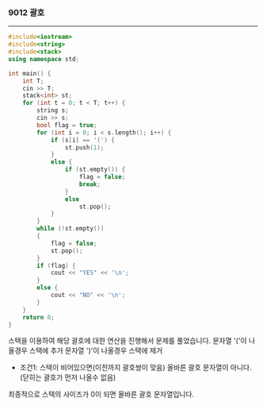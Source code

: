### 9012 괄호
---
```c++
#include<iostream>
#include<string>
#include<stack>
using namespace std;

int main() {
	int T;
	cin >> T;
	stack<int> st;
	for (int t = 0; t < T; t++) {
		string s;
		cin >> s;
		bool flag = true;
		for (int i = 0; i < s.length(); i++) {
			if (s[i] == '(') {
				st.push(1);
			}
			else {
				if (st.empty()) {
					flag = false;
					break;
				}
				else
					st.pop();
			}
		}
		while (!st.empty())
		{
			flag = false;
			st.pop();
		}
		if (flag) {
			cout << "YES" << '\n';
		}
		else {
			cout << "NO" << '\n';
		}
	}
    return 0;
}
```
스택을 이용하여 해당 괄호에 대한 연산을 진행해서 문제를 풀었습니다.
문자열 '('이 나올경우 스택에 추가
문자열 ')'이 나올경우 스택에 제거
- 조건1: 스택이 비어있으면(이전까지 괄호쌍이 맞음) 올바른 괄호 문자열이 아니다. (닫히는 괄호가 먼저 나올수 없음)

최종적으로 스택의 사이즈가 0이 되면 올바른 괄호 문자열입니다.
